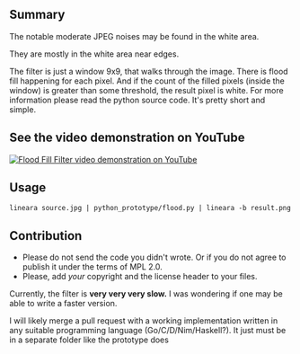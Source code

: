 ## Summary

The notable moderate JPEG noises may be found in the white area.

They are mostly in the white area near edges.

The filter is just a window 9x9, that walks through the image.
There is flood fill happening for each pixel.
And if the count of the filled pixels (inside the window) is greater than some threshold,
the result pixel is white.
For more information please read the python source code.
It's pretty short and simple.


## See the video demonstration on YouTube

[![Flood Fill Filter video demonstration on YouTube](https://img.youtube.com/vi/1NPU90AELg0/0.jpg)](https://www.youtube.com/watch?v=1NPU90AELg0)


## Usage

    lineara source.jpg | python_prototype/flood.py | lineara -b result.png

## Contribution

* Please do not send the code you didn't wrote.
  Or if you do not agree to publish it under the terms of MPL 2.0.
* Please, add *your* copyright and the license header to your files.

Currently, the filter is **very very very slow.**
I was wondering if one may be able to write a faster version.

I will likely merge a pull request with a working implementation written
in any suitable programming language (Go/C/D/Nim/Haskell?).
It just must be in a separate folder like the prototype does
